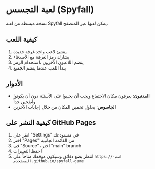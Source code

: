 # لعبة التجسس (Spyfall)

نسخة مبسطة من لعبة Spyfall يمكن لعبها عبر المتصفح.

## كيفية اللعب

1. ينشئ لاعب واحد غرفة جديدة
2. يشارك رمز الغرفة مع الأصدقاء
3. ينضم اللاعبون الآخرون باستخدام الرمز
4. يبدأ اللعب عندما ينضم الجميع

## الأدوار

- **المدنيون**: يعرفون مكان الاجتماع ويجب أن يجيبوا على الأسئلة دون أن يكونوا واضحين جداً
- **الجاسوس**: يحاول تخمين المكان من خلال إجابات الآخرين

## كيفية النشر على GitHub Pages

1. انقر على "Settings" في مستودعك
2. اختر "Pages" من القائمة الجانبية
3. في "Source"، اختر "main" branch
4. احفظ التغييرات
5. انتظر بضع دقائق وسيكون موقعك متاحاً على `https://اسم-المستخدم.github.io/spyfall-game`